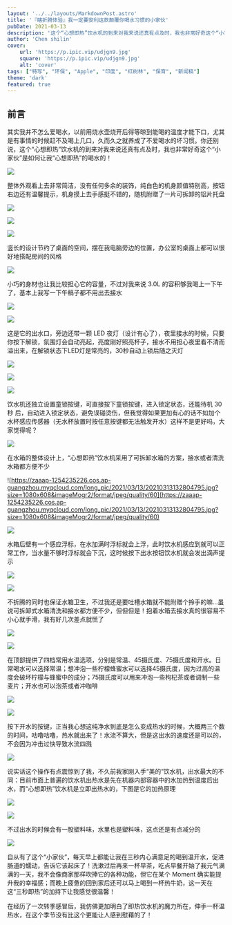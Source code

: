 ```yaml
---
layout: '../../layouts/MarkdownPost.astro'
title: '『瞎折腾体验』我一定要安利这款颠覆你喝水习惯的小家伙'
pubDate: 2021-03-13
description: '这个“心想即热”饮水机的到来对我来说还真有点及时，我也非常好奇这个“小家伙”是如何让我“心想即热”的喝水的！'
author: 'Chen shilin'
cover:
    url: 'https://p.ipic.vip/udjgn9.jpg'
    square: 'https://p.ipic.vip/udjgn9.jpg'
    alt: 'cover'
tags: ["特写", "环保", "Apple", "印度", "红树林", "保育", "新闻稿"]
theme: 'dark'
featured: true
---
```


## 前言

其实我并不怎么爱喝水，以前用烧水壶烧开后得等晾到能喝的温度才能下口，尤其是有事情的时候赶不及喝上几口，久而久之就养成了不爱喝水的坏习惯。你还别说，这个“心想即热”饮水机的到来对我来说还真有点及时，我也非常好奇这个“小家伙”是如何让我“心想即热”的喝水的！

![](https://zaaap-1254235226.cos.ap-guangzhou.myqcloud.com/long_pic/2021/03/13/20210313132804708.jpg?size=1080x608&imageMogr2/format/jpeg/quality/60)

整体外观看上去非常简洁，没有任何多余的装饰，纯白色的机身颜值特别高，按钮右边还有温馨提示，机身摸上去手感挺不错的，随机附赠了一片可拆卸的铝片托盘

![](https://zaaap-1254235226.cos.ap-guangzhou.myqcloud.com/long_pic/2021/03/13/20210313132804800.jpg?size=1080x608&imageMogr2/format/jpeg/quality/60)

![](https://zaaap-1254235226.cos.ap-guangzhou.myqcloud.com/long_pic/2021/03/13/2021031313280414.jpg?size=1080x608&imageMogr2/format/jpeg/quality/60)

![](https://zaaap-1254235226.cos.ap-guangzhou.myqcloud.com/long_pic/2021/03/13/20210313132804613.jpg?size=1080x608&imageMogr2/format/jpeg/quality/60)

竖长的设计节约了桌面的空间，摆在我电脑旁边的位置，办公室的桌面上都可以很好地搭配房间的风格

![](https://zaaap-1254235226.cos.ap-guangzhou.myqcloud.com/long_pic/2021/03/13/20210313132804247.jpg?size=1080x608&imageMogr2/format/jpeg/quality/60)

小巧的身材也让我比较担心它的容量，不过对我来说 3.0L 的容积够我喝上一下午了，基本上我写一下午稿子都不用出去接水

![](https://zaaap-1254235226.cos.ap-guangzhou.myqcloud.com/long_pic/2021/03/13/20210313132804365.jpg?size=1080x608&imageMogr2/format/jpeg/quality/60)

![](https://zaaap-1254235226.cos.ap-guangzhou.myqcloud.com/long_pic/2021/03/13/20210313132804198.jpg?size=1080x608&imageMogr2/format/jpeg/quality/60)

这是它的出水口，旁边还带一颗 LED 夜灯（设计有心了），夜里接水的时候，只要你按下解锁，氛围灯会自动亮起，亮度刚好照亮杯子，接水不用担心夜里看不清而溢出来，在解锁状态下LED灯是常亮的，30秒自动上锁后随之灭灯

![](https://zaaap-1254235226.cos.ap-guangzhou.myqcloud.com/long_pic/2021/03/13/20210313132804413.jpg?size=1080x608&imageMogr2/format/jpeg/quality/60)

![](https://zaaap-1254235226.cos.ap-guangzhou.myqcloud.com/long_pic/2021/03/13/20210313132804291.jpg?size=1080x608&imageMogr2/format/jpeg/quality/60)

![](https://zaaap-1254235226.cos.ap-guangzhou.myqcloud.com/long_pic/2021/03/13/20210313132804537.jpg?size=1080x608&imageMogr2/format/jpeg/quality/60)

饮水机还独立设置童锁按键，可直接按下童锁按键，进入锁定状态，还能待机 30秒 后，自动进入锁定状态，避免误碰烫伤，但我觉得如果更加有心的话不如加个水杯感应传感器（无水杯放置时按任意按键都无法触发开水）这样不是更好吗，大家觉得呢？

![](https://zaaap-1254235226.cos.ap-guangzhou.myqcloud.com/long_pic/2021/03/13/20210313132804102.jpg?size=1080x608&imageMogr2/format/jpeg/quality/60)

在水箱的整体设计上，“心想即热”饮水机采用了可拆卸水箱的方案，接水或者清洗水箱都方便不少

![https://zaaap-1254235226.cos.ap-guangzhou.myqcloud.com/long_pic/2021/03/13/20210313132804795.jpg?size=1080x608&imageMogr2/format/jpeg/quality/60](https://zaaap-1254235226.cos.ap-guangzhou.myqcloud.com/long_pic/2021/03/13/20210313132804795.jpg?size=1080x608&imageMogr2/format/jpeg/quality/60)

![](https://zaaap-1254235226.cos.ap-guangzhou.myqcloud.com/long_pic/2021/03/13/20210313132804736.jpg?size=1080x608&imageMogr2/format/jpeg/quality/60)

水箱后壁有一个感应浮标，在水加满时浮标就会上浮，此时饮水机感应到就可以正常工作，当水量不够时浮标就会下沉，这时候按下出水按钮饮水机就会发出滴声提示

![](https://zaaap-1254235226.cos.ap-guangzhou.myqcloud.com/long_pic/2021/03/13/20210313132804293.jpg?size=1080x608&imageMogr2/format/jpeg/quality/60)

![](https://zaaap-1254235226.cos.ap-guangzhou.myqcloud.com/long_pic/2021/03/13/20210313132804904.jpg?size=1080x608&imageMogr2/format/jpeg/quality/60)

不折腾的同时也保证水箱卫生，不过我还是要吐槽水箱就不能附赠个拎手的嘛...虽说可拆卸式水箱清洗和接水都方便不少，但但但是！抱着水箱去接水真的很容易不小心就手滑，我有好几次差点就慌了

![](https://zaaap-1254235226.cos.ap-guangzhou.myqcloud.com/long_pic/2021/03/13/2021031313280456.jpg?size=1080x608&imageMogr2/format/jpeg/quality/60)

![](https://zaaap-1254235226.cos.ap-guangzhou.myqcloud.com/long_pic/2021/03/13/2021031313280445.jpg?size=1080x608&imageMogr2/format/jpeg/quality/60)

在顶部提供了四档常用水温选项，分别是常温、45摄氏度、75摄氏度和开水。日常喝水可以选择常温；想冲泡一些柠檬蜂蜜水可以选择45摄氏度，因为过高的温度会破坏柠檬与蜂蜜中的成分；75摄氏度可以用来冲泡一些枸杞茶或者调制一些麦片；开水也可以泡茶或者冲咖啡

![](https://zaaap-1254235226.cos.ap-guangzhou.myqcloud.com/long_pic/2021/03/13/20210313132804181.jpg?size=1015x571&imageMogr2/format/jpeg/quality/60)

![](https://zaaap-1254235226.cos.ap-guangzhou.myqcloud.com/long_pic/2021/03/13/20210313132804314.jpg?size=1080x608&imageMogr2/format/jpeg/quality/60)

按下开水的按键，正当我心想这纯净水到底是怎么变成热水的时候，大概两三个数的时间，咕噜咕噜，热水就出来了！水流不算大，但是这出水的速度还是可以的，不会因为冲击过快导致水流四溅

![](https://zaaap-1254235226.cos.ap-guangzhou.myqcloud.com/long_pic/2021/03/13/20210313132804785.jpg?size=1080x608&imageMogr2/format/jpeg/quality/60)

说实话这个操作有点震惊到了我，不久前我家刚入手“美的”饮水机，出水最大的不同：目前市面上普遍的饮水机出热水是先在机器内部容器中的水加热到温度后出水，而“心想即热”饮水机是立即出热水的，下图是它的加热原理

![](https://zaaap-1254235226.cos.ap-guangzhou.myqcloud.com/long_pic/2021/03/13/20210313132804235.jpg?size=1043x587&imageMogr2/format/jpeg/quality/60)

![](https://zaaap-1254235226.cos.ap-guangzhou.myqcloud.com/long_pic/2021/03/13/20210313132804469.jpg?size=1080x608&imageMogr2/format/jpeg/quality/60)

不过出水的时候会有一股塑料味，水里也是塑料味，这点还是有点减分的

![](https://zaaap-1254235226.cos.ap-guangzhou.myqcloud.com/long_pic/2021/03/13/20210313132804270.jpg?size=1080x608&imageMogr2/format/jpeg/quality/60)

自从有了这个“小家伙”，每天早上都能让我在三秒内心满意足的喝到温开水，促进肠道的蠕动，告诉它该起床了！洗漱过后再来一杯早茶，吃点早餐开始了我元气满满的一天，我不会像商家那样吹捧它的各种功能，但它在某个 Moment 确实能提升我的幸福感；而晚上疲惫的回到家后还可以马上喝到一杯热牛奶，这一天在这“三秒即热”的加持下让我感觉很温馨！

在经历了一次转季感冒后，我仿佛更加明白了即热饮水机的魔力所在，伸手一杯温热水，在这个季节没有比这个更能让人感到慰藉的了！

